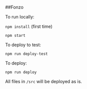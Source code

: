 ##Fonzo

To run locally:


`npm install` (first time)

`npm start`

To deploy to test:

`npm run deploy-test`

To deploy:

`npm run deploy`

All files in `/src` will be deployed as is.

